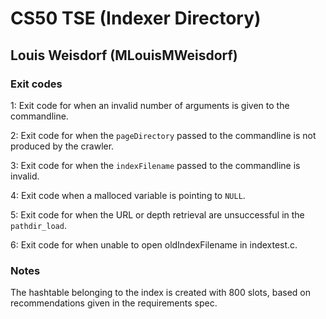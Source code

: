 # CS50 TSE (Indexer Directory)
## Louis Weisdorf (MLouisMWeisdorf)

### Exit codes
1: Exit code for when an invalid number of arguments is given to the commandline. 

2: Exit code for when the `pageDirectory` passed to the commandline is not produced by the crawler.

3: Exit code for when the `indexFilename` passed to the commandline is invalid.

4: Exit code when a malloced variable is pointing to `NULL`.

5: Exit code for when the URL or depth retrieval are unsuccessful in the `pathdir_load`.

6: Exit code for when unable to open oldIndexFilename in indextest.c.

### Notes
The hashtable belonging to the index is created with 800 slots, based on recommendations given in the requirements spec.